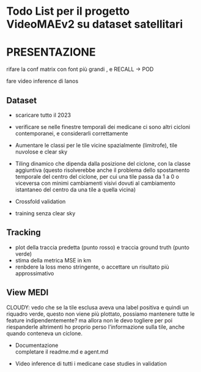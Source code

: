 # Todo List per il progetto VideoMAEv2 su dataset satellitari

# PRESENTAZIONE
rifare la conf matrix con font più grandi , e RECALL -> POD   

fare video inference di Ianos

## Dataset
- scaricare tutto il 2023

- verificare se nelle finestre temporali dei medicane ci sono altri cicloni contemporanei, e considerarli correttamente

- Aumentare le classi per le tile vicine spazialmente (limitrofe), tile nuvolose e clear sky

- Tiling dinamico che dipenda dalla posizione del ciclone, con la classe aggiuntiva (questo risolverebbe anche il problema dello spostamento temporale del centro del ciclone, per cui una tile passa da 1 a 0 o viceversa con minimi cambiamenti visivi dovuti al cambiamento istantaneo del centro da una tile a quella vicina)

- Crossfold validation 

- training senza clear sky


## Tracking
  - plot della traccia predetta (punto rosso) e traccia ground truth (punto verde)
  - stima della metrica MSE in km
  - renbdere la loss meno stringente, o accettare un risultato più approssimativo


## View MEDI
CLOUDY: vedo che se la tile esclusa aveva una label positiva e quindi un riquadro verde, questo non viene più plottato, possiamo mantenere tutte le feature indipendentemente? ma allora non le devo togliere per poi riespanderle altrimenti ho proprio perso l'informazione sulla tile, anche quando conteneva un ciclone.


- Documentazione\
  completare il readme.md e agent.md

- Video inference di tutti i medicane case studies in validation



